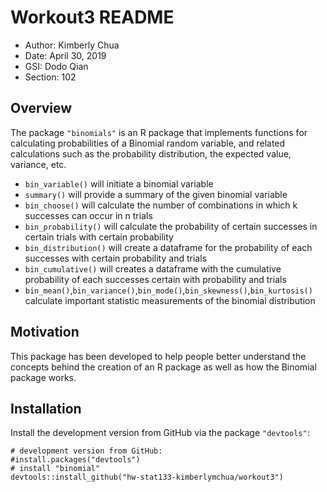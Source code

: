 # Workout3 README 

- Author: Kimberly Chua
- Date: April 30, 2019
- GSI: Dodo Qian
- Section: 102

Overview
--------

The package `"binomials"` is an R package that implements functions for calculating probabilities of a Binomial random variable, and related calculations such as the probability distribution, the expected value, variance, etc.

-   `bin_variable()` will initiate a binomial variable
-   `summary()` will provide a summary of the given binomial variable
-   `bin_choose()` will calculate the number of combinations in which k successes can occur in n trials
-   `bin_probability()` will calculate the probability of certain successes in certain trials with certain probability
-   `bin_distribution()` will create a dataframe for the probability of each successes with certain probability and trials
-   `bin_cumulative()` will creates a dataframe with the cumulative probability of each successes certain with probability and trials
-   `bin_mean()`,`bin_variance()`,`bin_mode()`,`bin_skewness()`,`bin_kurtosis()` calculate important statistic measurements of the binomial distribution

Motivation
----------

This package has been developed to help people better understand the concepts behind the creation of an R package as well as how the Binomial package works.

Installation
------------

Install the development version from GitHub via the package `"devtools"`:

```{r}
# development version from GitHub:
#install.packages("devtools") 
# install "binomial" 
devtools::install_github("hw-stat133-kimberlymchua/workout3")
```
